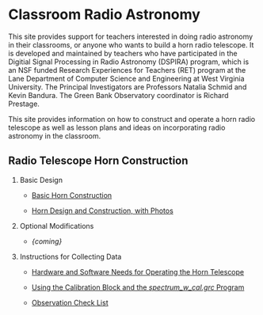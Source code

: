 # Classroom Radio Astronomy
This site provides support for teachers interested in doing radio astronomy in their classrooms, or anyone who wants to build a horn radio telescope. It is developed and maintained by teachers who have participated in the Digitial Signal Processing in Radio Astronomy (DSPIRA) program, which is an NSF funded Research Experiences for Teachers (RET) program at the Lane Department of Computer Science and Engineering at West Virginia University. The Principal Investigators are Professors Natalia Schmid and Kevin Bandura. The Green Bank Observatory coordinator is Richard Prestage.

This site provides information on how to construct and operate a horn radio telescope as well as lesson plans and ideas on incorporating radio astronomy in the classroom.

## Radio Telescope Horn Construction

1. Basic Design

   * [Basic Horn Construction](https://github.com/jmakous/cra_files/blob/master/DSPIRA_Horn_Assembly.pdf)

   * [Horn Design and Construction, with Photos](https://github.com/jmakous/cra_files/blob/master/HornTelescope_Design_CRA.pdf)


2. Optional Modifications

   * _{coming}_
   
3. Instructions for Collecting Data
   
   * [Hardware and Software Needs for Operating the Horn Telescope](https://github.com/jmakous/cra_files/blob/master/HardwareSoftware_Needs_for_HornTelescope.pdf)
   
   * [Using the Calibration Block and the _spectrum_w_cal.grc_ Program](https://westvirginiauniversity.sharepoint.com/sites/DSPIRA/Shared%20Documents/Forms/AllItems.aspx?FolderCTID=0x0120000544F14FA6D28F418DA75F429DA972FF&id=%2Fsites%2FDSPIRA%2FShared%20Documents%2FGeneral%2FFiles%20Organized%2FOrganized%20Files%20pdf%2FInstructions_For_Gnuradio_spectrum_w_cal%2Epdf&parent=%2Fsites%2FDSPIRA%2FShared%20Documents%2FGeneral%2FFiles%20Organized%2FOrganized%20Files%20pdf)
   
   * [Observation Check List](https://westvirginiauniversity.sharepoint.com/sites/DSPIRA/Shared%20Documents/Forms/AllItems.aspx?FolderCTID=0x0120000544F14FA6D28F418DA75F429DA972FF&id=%2Fsites%2FDSPIRA%2FShared%20Documents%2FGeneral%2FFiles%20Organized%2FOrganized%20Files%20pdf%2FDSPIRA%20Observation%20Check%20List%2Epdf&parent=%2Fsites%2FDSPIRA%2FShared%20Documents%2FGeneral%2FFiles%20Organized%2FOrganized%20Files%20pdf)
